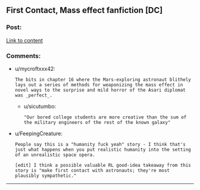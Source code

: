 ## First Contact, Mass effect fanfiction [DC]

### Post:

[Link to content](https://www.fanfiction.net/s/7278544/1/)

### Comments:

- u/mycroftxxx42:
  ```
  The bits in chapter 16 where the Mars-exploring astronaut blithely lays out a series of methods for weaponizing the mass effect in novel ways to the surprise and mild horror of the Asari diplomat was _perfect_.
  ```

  - u/sicutumbo:
    ```
    "Our bored college students are more creative than the sum of the military engineers of the rest of the known galaxy"
    ```

- u/FeepingCreature:
  ```
  People say this is a "humanity fuck yeah" story - I think that's just what happens when you put realistic humanity into the setting of an unrealistic space opera.

  [edit] I think a possible valuable RL good-idea takeaway from this story is "make first contact with astronauts; they're most plausibly sympathetic."
  ```

---


